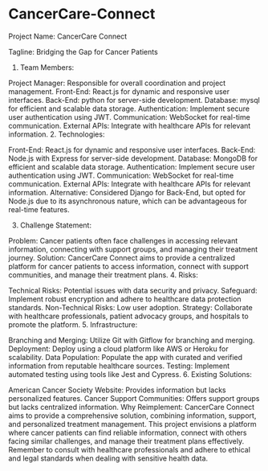 # CancerCare-Connect
Project Name: CancerCare Connect

Tagline: Bridging the Gap for Cancer Patients

1. Team Members:

Project Manager: Responsible for overall coordination and project management.
Front-End: React.js for dynamic and responsive user interfaces.
Back-End: python for server-side development.
Database: mysql for efficient and scalable data storage.
Authentication: Implement secure user authentication using JWT.
Communication: WebSocket for real-time communication.
External APIs: Integrate with healthcare APIs for relevant information.
2. Technologies:

Front-End: React.js for dynamic and responsive user interfaces.
Back-End: Node.js with Express for server-side development.
Database: MongoDB for efficient and scalable data storage.
Authentication: Implement secure user authentication using JWT.
Communication: WebSocket for real-time communication.
External APIs: Integrate with healthcare APIs for relevant information.
Alternative: Considered Django for Back-End, but opted for Node.js due to its asynchronous nature, which can be advantageous for real-time features.

3. Challenge Statement:

Problem: Cancer patients often face challenges in accessing relevant information, connecting with support groups, and managing their treatment journey.
Solution: CancerCare Connect aims to provide a centralized platform for cancer patients to access information, connect with support communities, and manage their treatment plans.
4. Risks:

Technical Risks: Potential issues with data security and privacy. Safeguard: Implement robust encryption and adhere to healthcare data protection standards.
Non-Technical Risks: Low user adoption. Strategy: Collaborate with healthcare professionals, patient advocacy groups, and hospitals to promote the platform.
5. Infrastructure:

Branching and Merging: Utilize Git with Gitflow for branching and merging.
Deployment: Deploy using a cloud platform like AWS or Heroku for scalability.
Data Population: Populate the app with curated and verified information from reputable healthcare sources.
Testing: Implement automated testing using tools like Jest and Cypress.
6. Existing Solutions:

American Cancer Society Website: Provides information but lacks personalized features.
Cancer Support Communities: Offers support groups but lacks centralized information.
Why Reimplement: CancerCare Connect aims to provide a comprehensive solution, combining information, support, and personalized treatment management.
This project envisions a platform where cancer patients can find reliable information, connect with others facing similar challenges, and manage their treatment plans effectively. Remember to consult with healthcare professionals and adhere to ethical and legal standards when dealing with sensitive health data.
